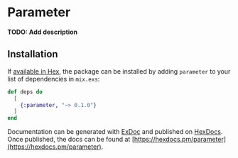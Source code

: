 # Parameter

**TODO: Add description**

## Installation

If [available in Hex](https://hex.pm/docs/publish), the package can be installed
by adding `parameter` to your list of dependencies in `mix.exs`:

```elixir
def deps do
  [
    {:parameter, "~> 0.1.0"}
  ]
end
```

Documentation can be generated with [ExDoc](https://github.com/elixir-lang/ex_doc)
and published on [HexDocs](https://hexdocs.pm). Once published, the docs can
be found at [https://hexdocs.pm/parameter](https://hexdocs.pm/parameter).

